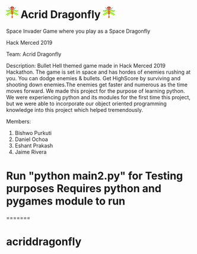 #  ![alt text](https://github.com/bpurkuti/Acrid-Dragonfly/blob/master/up1.png) Acrid Dragonfly ![alt text](https://github.com/bpurkuti/Acrid-Dragonfly/blob/master/up1.png)

Space Invader Game where you play as a Space Dragonfly

Hack Merced 2019  

Team: Acrid Dragonfly  

Description: Bullet Hell themed game made in Hack Merced 2019 Hackathon. The game is set in space and has hordes of enemies rushing at you. You can dodge enemies & bullets. Get HighScore by surviving and shooting down enemies.The enemies get faster and numerous as the time moves forward.
We made this project for the purpose of learning python. We were experiencing python and its modules for the first time this project, but we were able to incorporate our object
oriented programming knowledge into this project which helped tremendously.



Members: 
1. Bishwo Purkuti
2. Daniel Ochoa
3. Eshant Prakash
4. Jaime Rivera

Run "python main2.py" for Testing purposes
Requires python and pygames module to run
=======
=======
# acriddragonfly
